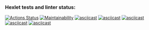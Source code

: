 ### Hexlet tests and linter status:

[![Actions Status](https://github.com/Sa6a/php-project-lvl1/workflows/hexlet-check/badge.svg)](https://github.com/Sa6a/php-project-lvl1/actions)
[![Maintainability](https://api.codeclimate.com/v1/badges/774e405a50e6db2a81e0/maintainability)](https://codeclimate.com/github/Sa6a/php-project-lvl1/maintainability)
[![asciicast](https://asciinema.org/a/mF5kaH5e1uAqt0pS0bfKDdh3Q.svg)](https://asciinema.org/a/mF5kaH5e1uAqt0pS0bfKDdh3Q)
[![asciicast](https://asciinema.org/a/kFXxwpjKbBCgw9kUZtNnM52n5.svg)](https://asciinema.org/a/kFXxwpjKbBCgw9kUZtNnM52n5)
[![asciicast](https://asciinema.org/a/H4NaU5sykzkVKtX46T1I1Bcyr.svg)](https://asciinema.org/a/H4NaU5sykzkVKtX46T1I1Bcyr)
[![asciicast](https://asciinema.org/a/rwriafvJELX5EOP6OWZOo4CgW.svg)](https://asciinema.org/a/rwriafvJELX5EOP6OWZOo4CgW)
[![asciicast](https://asciinema.org/a/MnWIN4kbIQDllzbJDvl6L01wB.svg)](https://asciinema.org/a/MnWIN4kbIQDllzbJDvl6L01wB)
